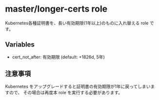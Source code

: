 # master/longer-certs role

Kubernetes各種証明書を、長い有効期限(1年以上)のものに入れ替える role です。

## Variables

* cert_not_after: 有効期限 (default: +1826d, 5年)

## 注意事項

Kubernetes をアップグレードすると証明書の有効期限が1年に戻ってしまいますので、
その場合は再度本 role を実行する必要があります。
